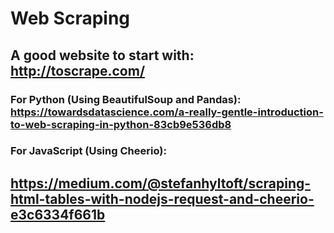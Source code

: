 # Web Scraping

## A good website to start with: http://toscrape.com/

### For Python (Using BeautifulSoup and Pandas): https://towardsdatascience.com/a-really-gentle-introduction-to-web-scraping-in-python-83cb9e536db8

### For JavaScript (Using Cheerio): 
## https://medium.com/@stefanhyltoft/scraping-html-tables-with-nodejs-request-and-cheerio-e3c6334f661b